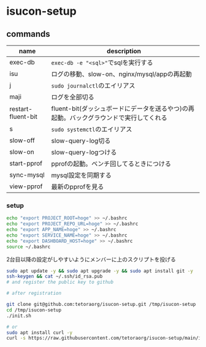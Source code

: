 # isucon-setup

## commands

|name|description|
|-|-|
|exec-db|`exec-db -e "<sql>"`でsqlを実行する|
|isu|ログの移動、slow-on、nginx/mysql/appの再起動|
|j|`sudo journalctl`のエイリアス|
|maji|ログを全部切る|
|restart-fluent-bit|fluent-bit(ダッシュボードにデータを送るやつ)の再起動。バックグラウンドで実行してくれる|
|s|`sudo systemctl`のエイリアス|
|slow-off|slow-query-log切る|
|slow-on|slow-query-logつける|
|start-pprof|pprofの起動。ベンチ回してるときにつける|
|sync-mysql|mysql設定を同期する|
|view-pprof|最新のpprofを見る|

### setup

```sh
echo "export PROJECT_ROOT=hoge" >> ~/.bashrc
echo "export PROJECT_REPO_URL=hoge" >> ~/.bashrc
echo "export APP_NAME=hoge" >> ~/.bashrc
echo "export SERVICE_NAME=hoge" >> ~/.bashrc
echo "export DASHBOARD_HOST=hoge" >> ~/.bashrc
source ~/.bashrc
```

2台目以降の設定がしやすいようにメンバーに上のスクリプトを投げる

```sh
sudo apt update -y && sudo apt upgrade -y && sudo apt install git -y
ssh-keygen && cat ~/.ssh/id_rsa.pub
# and register the public key to github
```

```sh
# after registration

git clone git@github.com:tetoraorg/isucon-setup.git /tmp/isucon-setup
cd /tmp/isucon-setup
./init.sh

# or
sudo apt install curl -y
curl -s https://raw.githubusercontent.com/tetoraorg/isucon-setup/main/init.sh?token=hoge | bash
```
